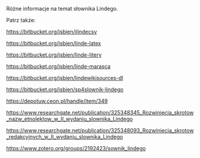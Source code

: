 Różne informacje na temat słownika Lindego.

Patrz także:

https://bitbucket.org/jsbien/ilindecsv

https://bitbucket.org/jsbien/linde-latex

https://bitbucket.org/jsbien/linde-litery

https://bitbucket.org/jsbien/linde-marasca

https://bitbucket.org/jsbien/lindewikisources-dl

https://bitbucket.org/jsbien/sp4slownik-lindego

https://depotuw.ceon.pl/handle/item/349

https://www.researchgate.net/publication/325348345_Rozwiniecia_skrotow_nazw_etnolektow_w_II_wydaniu_slownika_Lindego

https://www.researchgate.net/publication/325348093_Rozwiniecia_skrotow_redakcyjnych_w_II_wydaniu_slownika_Lindego

https://www.zotero.org/groups/2192423/sownik_lindego
